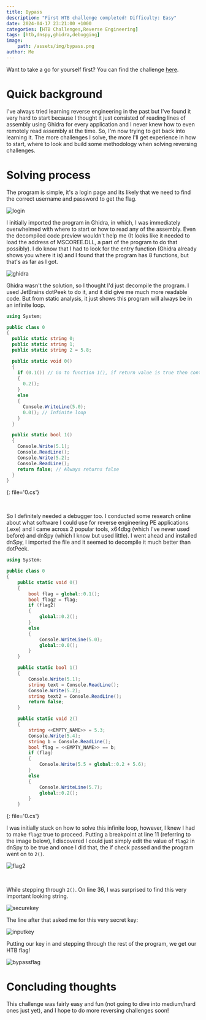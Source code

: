 ```yaml
---
title: Bypass 
description: "First HTB challenge completed! Difficulty: Easy"
date: 2024-04-17 23:21:00 +1000
categories: [HTB Challenges,Reverse Engineering]
tags: [htb,dnspy,ghidra,debugging]
image:
    path: /assets/img/bypass.png
author: Me
---
```


Want to take a go for yourself first? You can find the challenge <a href="https://app.hackthebox.com/challenges/Bypass" target="_blank">here</a>.

# Quick background

I've always tried learning reverse engineering in the past but I've found it very hard to start because I thought it just consisted of reading lines of assembly using Ghidra for every application and I never knew how to even remotely read assembly at the time. So, I'm now trying to get back into learning it. The more challenges I solve, the more I'll get experience in how to start, where to look and build some methodology when solving reversing challenges.

# Solving process

The program is simple, it's a login page and its likely that we need to find the correct username and password to get the flag.

![login](assets/img/login.png)

I initially imported the program in Ghidra, in which, I was immediately overwhelmed with where to start or how to read any of the assembly. Even the decompiled code preview wouldn't help me (It looks like it needed to load the address of MSCOREE.DLL, a part of the program to do that possibly). I do know that I had to look for the entry function (Ghidra already shows you where it is) and I found that the program has 8 functions, but that's as far as I got.

![ghidra](assets/img/ghidra.png)

Ghidra wasn't the solution, so I thought I'd just decompile the program. I used JetBrains dotPeek to do it, and it did give me much more readable code. But from static analysis, it just shows this program will always be in an infinite loop.

```csharp
using System;

public class 0
{
  public static string 0;
  public static string 1;
  public static string 2 = 5.8;

  public static void 0()
  {
    if (0.1()) // Go to function 1(), if return value is true then continue
    {
      0.2();
    }
    else
    {
      Console.WriteLine(5.0);
      0.0(); // Infinite loop
    }
  }

  public static bool 1()
  {
    Console.Write(5.1);
    Console.ReadLine();
    Console.Write(5.2);
    Console.ReadLine();
    return false; // Always returns false
  }
}
```
{: file='0.cs'}

<br>

So I definitely needed a debugger too. I conducted some research online about what software I could use for reverse engineering PE applications (.exe) and I came across 2 popular tools, x64dbg (which I've never used before) and dnSpy (which I know but used little). I went ahead and installed dnSpy, I imported the file and it seemed to decompile it much better than dotPeek.

```csharp
using System;

public class 0
{
	public static void 0()
	{
		bool flag = global::0.1();
		bool flag2 = flag;
		if (flag2)
		{
			global::0.2();
		}
		else
		{
			Console.WriteLine(5.0);
			global::0.0();
		}
	}

	public static bool 1()
	{
		Console.Write(5.1);
		string text = Console.ReadLine();
		Console.Write(5.2);
		string text2 = Console.ReadLine();
		return false;
	}

    public static void 2()
	{
		string <<EMPTY_NAME>> = 5.3;
		Console.Write(5.4);
		string b = Console.ReadLine();
		bool flag = <<EMPTY_NAME>> == b;
		if (flag)
		{
			Console.Write(5.5 + global::0.2 + 5.6);
		}
		else
		{
			Console.WriteLine(5.7);
			global::0.2();
		}
	}
```
{: file='0.cs'}

I was initially stuck on how to solve this infinite loop, however, I knew I had to make <code class="language-plaintext highlighter-rouge">flag2</code> true to proceed. Putting a breakpoint at line 11 (referring to the image below), I discovered I could just simply edit the value of <code class="language-plaintext highlighter-rouge">flag2</code> in dnSpy to be true and once I did that, the if check passed and the program went on to <code class="language-plaintext highlighter-rouge">2()</code>. 

![flag2](assets/img/flag2.png)

<br>

While stepping through <code class="language-plaintext highlighter-rouge">2()</code>. On line 36, I was surprised to find this very important looking string.

![securekey](assets/img/securekey.png)

The line after that asked me for this very secret key:

![inputkey](assets/img/inputkey.png)

Putting our key in and stepping through the rest of the program, we get our HTB flag!

![bypassflag](assets/img/bypassflag.png)

# Concluding thoughts

This challenge was fairly easy and fun (not going to dive into medium/hard ones just yet), and I hope to do more reversing challenges soon!